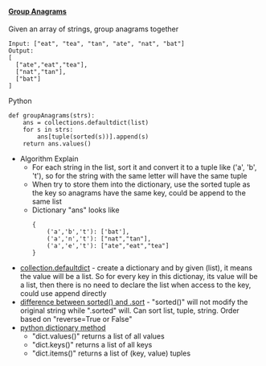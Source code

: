 #### **[Group Anagrams](https://leetcode.com/problems/group-anagrams/)**
Given an array of strings, group anagrams together
```
Input: ["eat", "tea", "tan", "ate", "nat", "bat"]
Output:
[
  ["ate","eat","tea"],
  ["nat","tan"],
  ["bat"]
]
```

Python  
```
def groupAnagrams(strs):
    ans = collections.defaultdict(list)
    for s in strs:
        ans[tuple(sorted(s))].append(s)
    return ans.values()
```
- Algorithm Explain
    - For each string in the list, sort it and convert it to a tuple like ('a', 'b', 't'), so for the string with the same letter will have the same tuple
    - When try to store them into the dictionary, use the sorted tuple as the key so anagrams have the same key, could be append to the same list
    - Dictionary "ans" looks like
        ```
        {  
            ('a','b','t'): ['bat'],  
            ('a','n','t'): ["nat","tan"],  
            ('a','e','t'): ["ate","eat","tea"]  
        } 
        ```
- [collection.defaultdict](https://docs.python.org/2/library/collections.html#collections.defaultdict) - create a dictionary and by given (list), it means the value will be a list. So for every key in this dictionay, its value will be a list, then there is no need to declare the list when access to the key, could use append directly
- [difference between sorted() and .sort](https://discuss.codecademy.com/t/what-is-the-difference-between-sort-and-sorted/349679) - "sorted()" will not modify the original string while ".sorted" will. Can sort list, tuple, string. Order based on "reverse=True or False"
- [python dictionary method](https://www.w3schools.com/python/python_ref_dictionary.asp)    
    - "dict.values()" returns a list of all values
    - "dict.keys()" returns a list of all keys
    - "dict.items()" returns a list of (key, value) tuples
